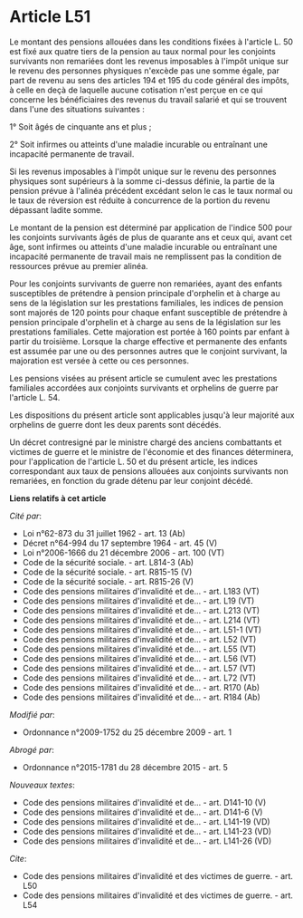# Article L51

Le montant des pensions allouées dans les conditions fixées à l'article L. 50 est fixé aux quatre tiers de la pension au taux
normal pour les conjoints survivants non remariées dont les revenus imposables à l'impôt unique sur le revenu des personnes
physiques n'excède pas une somme égale, par part de revenu au sens des articles 194 et 195 du code général des impôts, à
celle en deçà de laquelle aucune cotisation n'est perçue en ce qui concerne les bénéficiaires des revenus du travail salarié
et qui se trouvent dans l'une des situations suivantes : 

1° Soit âgés de cinquante ans et plus ; 

2° Soit infirmes ou atteints d'une maladie incurable ou entraînant une incapacité permanente de travail. 

Si les revenus imposables à l'impôt unique sur le revenu des personnes physiques sont supérieurs à la somme ci-dessus
définie, la partie de la pension prévue à l'alinéa précédent excédant selon le cas le taux normal ou le taux de réversion est
réduite à concurrence de la portion du revenu dépassant ladite somme. 

Le montant de la pension est déterminé par application de l'indice 500 pour les conjoints survivants âgés de plus de quarante
ans et ceux qui, avant cet âge, sont infirmes ou atteints d'une maladie incurable ou entraînant une incapacité permanente de
travail mais ne remplissent pas la condition de ressources prévue au premier alinéa. 

Pour les conjoints survivants de guerre non remariées, ayant des enfants susceptibles de prétendre à pension principale
d'orphelin et à charge au sens de la législation sur les prestations familiales, les indices de pension sont majorés de 120
points pour chaque enfant susceptible de prétendre à pension principale d'orphelin et à charge au sens de la législation sur
les prestations familiales. Cette majoration est portée à 160 points par enfant à partir du troisième. Lorsque la charge
effective et permanente des enfants est assumée par une ou des personnes autres que le conjoint survivant, la majoration est
versée à cette ou ces personnes. 

Les pensions visées au présent article se cumulent avec les prestations familiales accordées aux conjoints survivants et
orphelins de guerre par l'article L. 54. 

Les dispositions du présent article sont applicables jusqu'à leur majorité aux orphelins de guerre dont les deux parents sont
décédés. 

Un décret contresigné par le ministre chargé des anciens combattants et victimes de guerre et le ministre de l'économie et
des finances déterminera, pour l'application de l'article L. 50 et du présent article, les indices correspondant aux taux de
pensions allouées aux conjoints survivants non remariées, en fonction du grade détenu par leur conjoint décédé.

**Liens relatifs à cet article**

_Cité par_:

  - Loi n°62-873 du 31 juillet 1962 - art. 13 (Ab)
  - Décret n°64-994 du 17 septembre 1964 - art. 45 (V)
  - Loi n°2006-1666 du 21 décembre 2006 - art. 100 (VT)
  - Code de la sécurité sociale. - art. L814-3 (Ab)
  - Code de la sécurité sociale. - art. R815-15 (V)
  - Code de la sécurité sociale. - art. R815-26 (V)
  - Code des pensions militaires d'invalidité et de... - art. L183 (VT)
  - Code des pensions militaires d'invalidité et de... - art. L19 (VT)
  - Code des pensions militaires d'invalidité et de... - art. L213 (VT)
  - Code des pensions militaires d'invalidité et de... - art. L214 (VT)
  - Code des pensions militaires d'invalidité et de... - art. L51-1 (VT)
  - Code des pensions militaires d'invalidité et de... - art. L52 (VT)
  - Code des pensions militaires d'invalidité et de... - art. L55 (VT)
  - Code des pensions militaires d'invalidité et de... - art. L56 (VT)
  - Code des pensions militaires d'invalidité et de... - art. L57 (VT)
  - Code des pensions militaires d'invalidité et de... - art. L72 (VT)
  - Code des pensions militaires d'invalidité et de... - art. R170 (Ab)
  - Code des pensions militaires d'invalidité et de... - art. R184 (Ab)

_Modifié par_:

  - Ordonnance n°2009-1752 du 25 décembre 2009 - art. 1

_Abrogé par_:

  - Ordonnance n°2015-1781 du 28 décembre 2015 - art. 5

_Nouveaux textes_:

  - Code des pensions militaires d'invalidité et de... - art. D141-10 (V)
  - Code des pensions militaires d'invalidité et de... - art. D141-6 (V)
  - Code des pensions militaires d'invalidité et de... - art. L141-19 (VD)
  - Code des pensions militaires d'invalidité et de... - art. L141-23 (VD)
  - Code des pensions militaires d'invalidité et de... - art. L141-26 (VD)

_Cite_:

  - Code des pensions militaires d'invalidité et des victimes de guerre. - art. L50
  - Code des pensions militaires d'invalidité et des victimes de guerre. - art. L54
